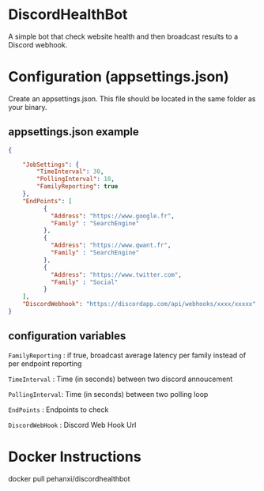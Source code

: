 # DiscordHealthBot
A simple bot that check website health and then broadcast results to a Discord webhook.

# Configuration (appsettings.json)
Create an appsettings.json. This file should be located in the same folder as your binary.

## appsettings.json example
```json
{

    "JobSettings": {
        "TimeInterval": 30,
        "PollingInterval": 10,
        "FamilyReporting": true
    },
    "EndPoints": [
          {
            "Address": "https://www.google.fr",
            "Family" : "SearchEngine"
          },
          {
            "Address": "https://www.qwant.fr",
            "Family" : "SearchEngine"
          },
          {
            "Address": "https://www.twitter.com",
            "Family" : "Social"
          }
    ],
    "DiscordWebhook": "https://discordapp.com/api/webhooks/xxxx/xxxxx"
}

```

## configuration variables

`FamilyReporting` : if true, broadcast average latency per family instead of per endpoint reporting

`TimeInterval` : Time (in seconds) between two discord annoucement

`PollingInterval`: Time (in seconds) between two polling loop

`EndPoints` : Endpoints to check

`DiscordWebHook` : Discord Web Hook Url

# Docker Instructions 

docker pull pehanxi/discordhealthbot
